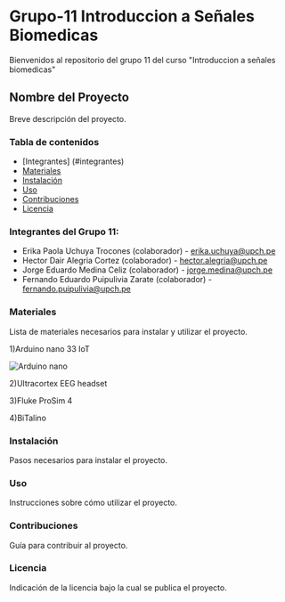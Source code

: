 # Grupo-11 Introduccion a Señales Biomedicas
Bienvenidos al repositorio del grupo 11 del curso "Introduccion a señales biomedicas"

## Nombre del Proyecto

Breve descripción del proyecto.

### Tabla de contenidos

- [Integrantes] (#integrantes)
- [Materiales](#Materiales)
- [Instalación](#instalación)
- [Uso](#uso)
- [Contribuciones](#contribuciones)
- [Licencia](#licencia)

### Integrantes del Grupo 11:
* Erika Paola Uchuya Trocones (colaborador) - erika.uchuya@upch.pe
* Hector Dair Alegria Cortez (colaborador) - hector.alegria@upch.pe
* Jorge Eduardo Medina Celiz (colaborador) - jorge.medina@upch.pe
* Fernando Eduardo Puipulivia Zarate (colaborador) - fernando.puipulivia@upch.pe

### Materiales

Lista de materiales necesarios para instalar y utilizar el proyecto.

1)Arduino nano 33 IoT

![Arduino nano](C:\Users\USER\Desktop)

2)Ultracortex EEG headset

3)Fluke ProSim 4

4)BiTalino

### Instalación

Pasos necesarios para instalar el proyecto.

### Uso

Instrucciones sobre cómo utilizar el proyecto.

### Contribuciones

Guía para contribuir al proyecto.

### Licencia

Indicación de la licencia bajo la cual se publica el proyecto.
